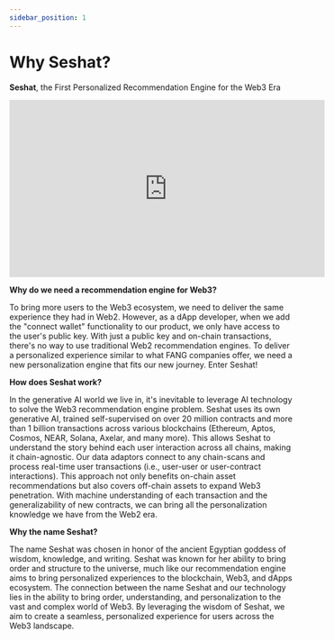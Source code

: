 ```yaml
---
sidebar_position: 1
---
```


# Why Seshat?


**Seshat**, the First Personalized Recommendation Engine for the Web3 Era

<iframe width="560" height="315" src="https://www.youtube.com/embed/8tZ1wZ4y_SI" frameborder="0" allow="accelerometer; autoplay; clipboard-write; encrypted-media; gyroscope; picture-in-picture" allowfullscreen></iframe>


**Why do we need a recommendation engine for Web3?**

To bring more users to the Web3 ecosystem, we need to deliver the same experience they had in Web2. However, as a dApp developer, when we add the "connect wallet" functionality to our product, we only have access to the user's public key. With just a public key and on-chain transactions, there's no way to use traditional Web2 recommendation engines. To deliver a personalized experience similar to what FANG companies offer, we need a new personalization engine that fits our new journey. Enter Seshat!

**How does Seshat work?**

In the generative AI world we live in, it's inevitable to leverage AI technology to solve the Web3 recommendation engine problem. Seshat uses its own generative AI, trained self-supervised on over 20 million contracts and more than 1 billion transactions across various blockchains (Ethereum, Aptos, Cosmos, NEAR, Solana, Axelar, and many more). This allows Seshat to understand the story behind each user interaction across all chains, making it chain-agnostic. Our data adaptors connect to any chain-scans and process real-time user transactions (i.e., user-user or user-contract interactions). This approach not only benefits on-chain asset recommendations but also covers off-chain assets to expand Web3 penetration. With machine understanding of each transaction and the generalizability of new contracts, we can bring all the personalization knowledge we have from the Web2 era.

**Why the name Seshat?**

The name Seshat was chosen in honor of the ancient Egyptian goddess of wisdom, knowledge, and writing. Seshat was known for her ability to bring order and structure to the universe, much like our recommendation engine aims to bring personalized experiences to the blockchain, Web3, and dApps ecosystem. The connection between the name Seshat and our technology lies in the ability to bring order, understanding, and personalization to the vast and complex world of Web3. By leveraging the wisdom of Seshat, we aim to create a seamless, personalized experience for users across the Web3 landscape.



<!-- Let's discover **Docusaurus in less than 5 minutes**.


## Getting Started

Get started by **creating a new site**.

Or **try Docusaurus immediately** with **[docusaurus.new](https://docusaurus.new)**.

### What you'll need

- [Node.js](https://nodejs.org/en/download/) version 16.14 or above:
  - When installing Node.js, you are recommended to check all checkboxes related to dependencies.

## Generate a new site

Generate a new Docusaurus site using the **classic template**.

The classic template will automatically be added to your project after you run the command:

```bash
npm init docusaurus@latest my-website classic
```

You can type this command into Command Prompt, Powershell, Terminal, or any other integrated terminal of your code editor.

The command also installs all necessary dependencies you need to run Docusaurus.

## Start your site

Run the development server:

```bash
cd my-website
npm run start
```

The `cd` command changes the directory you're working with. In order to work with your newly created Docusaurus site, you'll need to navigate the terminal there.

The `npm run start` command builds your website locally and serves it through a development server, ready for you to view at http://localhost:3000/.

Open `docs/intro.md` (this page) and edit some lines: the site **reloads automatically** and displays your changes.


So what are the main sections for our product documentation? 
The persona here is two main parties:
- Marketer, advertisers, anyone who wanna run targeted on-chain campaing for their marketing purpuses
- Publishers, dApp developers, blockchain deverlopers, defi protocols, any parties that deal with end user 

So based on the personas, we can have the follosing sections:
- Intro and concepts
- Web3 advertisements
- Web3 personalization
Users don't need to choose a role (just add more complexity, simple is better), they just create an accountn with nextAuth, and receive an API-Key, there are two caps:
- One for the number of calling recommender API 
- Another for a cap limit for size of the items

For ads API, the advertiser building campain is from web application, but dApp deverlopers as publishers can install the sdk, and get the ads for a specific user, and return the nessary feedback regarding the user interaction, maybe in future we need to use some 3rd party tracker to prevent fraud, or even design a cosmos-based blockchain that do the securing an on-chain ads protocol. -->